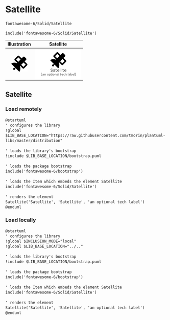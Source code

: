# Satellite


```text
fontawesome-6/Solid/Satellite
```

```text
include('fontawesome-6/Solid/Satellite')
```



| Illustration | Satellite |
| :---: | :---: |
| ![illustration for Illustration](../../fontawesome-6/Solid/Satellite.png) | ![illustration for Satellite](../../fontawesome-6/Solid/Satellite.Local.png) |




## Satellite

### Load remotely
```plantuml
@startuml
' configures the library
!global $LIB_BASE_LOCATION="https://raw.githubusercontent.com/tmorin/plantuml-libs/master/distribution"

' loads the library's bootstrap
!include $LIB_BASE_LOCATION/bootstrap.puml

' loads the package bootstrap
include('fontawesome-6/bootstrap')

' loads the Item which embeds the element Satellite
include('fontawesome-6/Solid/Satellite')

' renders the element
Satellite('Satellite', 'Satellite', 'an optional tech label')
@enduml
```

### Load locally
```plantuml
@startuml
' configures the library
!global $INCLUSION_MODE="local"
!global $LIB_BASE_LOCATION="../.."

' loads the library's bootstrap
!include $LIB_BASE_LOCATION/bootstrap.puml

' loads the package bootstrap
include('fontawesome-6/bootstrap')

' loads the Item which embeds the element Satellite
include('fontawesome-6/Solid/Satellite')

' renders the element
Satellite('Satellite', 'Satellite', 'an optional tech label')
@enduml
```

